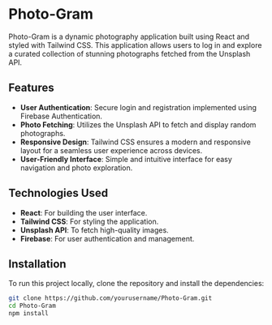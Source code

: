# Photo-Gram

Photo-Gram is a dynamic photography application built using React and styled with Tailwind CSS. This application allows users to log in and explore a curated collection of stunning photographs fetched from the Unsplash API.

## Features

- **User Authentication**: Secure login and registration implemented using Firebase Authentication.
- **Photo Fetching**: Utilizes the Unsplash API to fetch and display random photographs.
- **Responsive Design**: Tailwind CSS ensures a modern and responsive layout for a seamless user experience across devices.
- **User-Friendly Interface**: Simple and intuitive interface for easy navigation and photo exploration.

## Technologies Used

- **React**: For building the user interface.
- **Tailwind CSS**: For styling the application.
- **Unsplash API**: To fetch high-quality images.
- **Firebase**: For user authentication and management.


## Installation

To run this project locally, clone the repository and install the dependencies:

```bash
git clone https://github.com/yourusername/Photo-Gram.git
cd Photo-Gram
npm install
